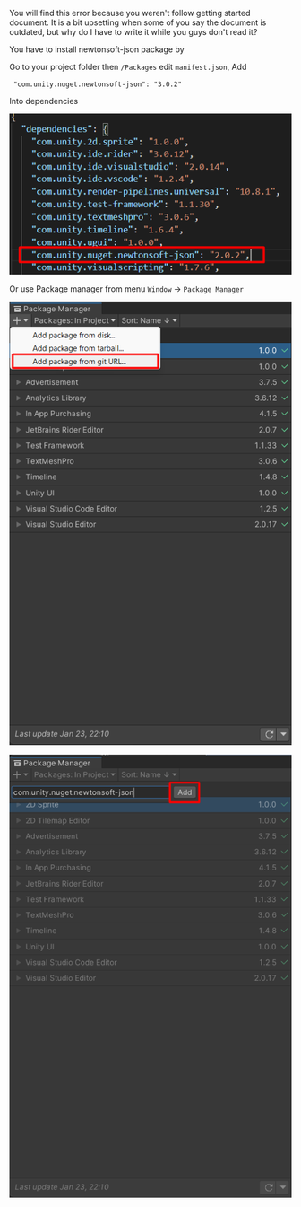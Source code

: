 You will find this error because you weren't follow getting started document. It is a bit upsetting when some of you say the document is outdated, but why do I have to write it while you guys don't read it?

You have to install newtonsoft-json package by

Go to your project folder then `/Packages` edit `manifest.json`, Add
```
 "com.unity.nuget.newtonsoft-json": "3.0.2"
```
Into dependencies

![](../images/json-deps.png)

Or use Package manager from menu `Window` -> `Package Manager`

![](../images/json-package-install-1.png)

![](../images/json-package-install-2.png)